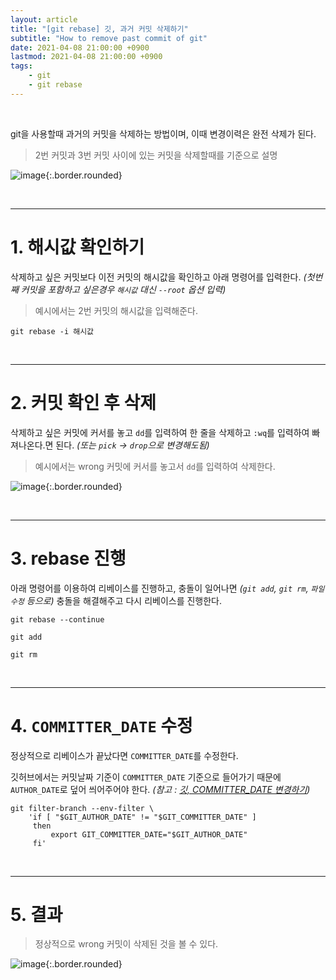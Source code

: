 ```yaml
---
layout: article
title: "[git rebase] 깃, 과거 커밋 삭제하기"
subtitle: "How to remove past commit of git"
date: 2021-04-08 21:00:00 +0900
lastmod: 2021-04-08 21:00:00 +0900
tags: 
    - git
    - git rebase
---
```


<br>

git을 사용할때 과거의 커밋을 삭제하는 방법이며, 이때 변경이력은 완전 삭제가 된다.

> 2번 커밋과 3번 커밋 사이에 있는 커밋을 삭제할때를 기준으로 설명

![image](https://user-images.githubusercontent.com/59393359/114390370-223faa80-9bd1-11eb-90e1-f16e442e6b9e.png){:.border.rounded}

<br>

---

# 1. 해시값 확인하기

삭제하고 싶은 커밋보다 이전 커밋의 해시값을 확인하고 아래 명령어를 입력한다. *(첫번째 커밋을 포함하고 싶은경우 `해시값` 대신 `--root` 옵션 입력)*

> 예시에서는 2번 커밋의 해시값을 입력해준다.

```
git rebase -i 해시값
```

<br>

---

# 2. 커밋 확인 후 삭제

삭제하고 싶은 커밋에 커서를 놓고 `dd`를 입력하여 한 줄을 삭제하고 `:wq`를 입력하여 빠져나온다.면 된다. *(또는 `pick` -> `drop`으로 변경해도됨)*

> 예시에서는 wrong 커밋에 커서를 놓고서 `dd`를 입력하여 삭제한다.

![image](https://user-images.githubusercontent.com/59393359/114390941-d5100880-9bd1-11eb-8697-66c0311d80a2.gif){:.border.rounded}

<br>

---

# 3. rebase 진행

아래 명령어를 이용하여 리베이스를 진행하고, 충돌이 일어나면 *(`git add`, `git rm`, `파일 수정` 등으로)* 충돌을 해결해주고 다시 리베이스를 진행한다.

```
git rebase --continue
```

```
git add
```

```
git rm
```

<br>

---

# 4. `COMMITTER_DATE` 수정

정상적으로 리베이스가 끝났다면 `COMMITTER_DATE`를 수정한다.

깃허브에서는 커밋날짜 기준이 `COMMITTER_DATE` 기준으로 들어가기 때문에 `AUTHOR_DATE`로 덮어 씌어주어야 한다. *(참고 : [깃, COMMITTER_DATE 변경하기](https://syki66.github.io/blog/2020/12/30/git-change-committer-date.html))*

```
git filter-branch --env-filter \
    'if [ "$GIT_AUTHOR_DATE" != "$GIT_COMMITTER_DATE" ]
     then
         export GIT_COMMITTER_DATE="$GIT_AUTHOR_DATE"
     fi'
```

<br>

---

# 5. 결과

> 정상적으로 wrong 커밋이 삭제된 것을 볼 수 있다.

![image](https://user-images.githubusercontent.com/59393359/114390527-5915c080-9bd1-11eb-8e11-f8077b6b4d8c.png){:.border.rounded}

<br><br><br><br>